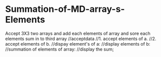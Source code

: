 # Summation-of-MD-array-s-Elements
Accept 3X3  two arrays and add each elements of array and sore each  elements sum in to third  array
//acceptdata
    //1. accept elements of a.
     //2. accept elements of b.
      //dispay element's of a:
      //display elements of b:
        //summation of elements of array:
        //display the sum;
